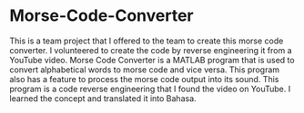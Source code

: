 # Morse-Code-Converter
This is a team project that I offered to the team to create this morse code converter. I volunteered to create the code by reverse engineering it from a YouTube video. Morse Code Converter is a MATLAB program that is used to convert alphabetical words to morse code and vice versa. This program also has a feature to process the morse code output into its sound. This program is a code reverse engineering that I found the video on YouTube. I learned the concept and translated it into Bahasa.

